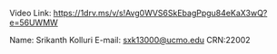 Video Link: https://1drv.ms/v/s!Avg0WVS6SkEbagPpgu84eKaX3wQ?e=56UWMW

Name: Srikanth Kolluri
E-mail: sxk13000@ucmo.edu
CRN:22002
